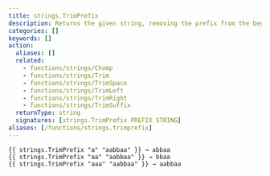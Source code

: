 ```yaml
---
title: strings.TrimPrefix
description: Returns the given string, removing the prefix from the beginning of the string.
categories: []
keywords: []
action:
  aliases: []
  related:
    - functions/strings/Chomp
    - functions/strings/Trim
    - functions/strings/TrimSpace
    - functions/strings/TrimLeft
    - functions/strings/TrimRight
    - functions/strings/TrimSuffix
  returnType: string
  signatures: [strings.TrimPrefix PREFIX STRING]
aliases: [/functions/strings.trimprefix]
---
```


```go-html-template
{{ strings.TrimPrefix "a" "aabbaa" }} → abbaa
{{ strings.TrimPrefix "aa" "aabbaa" }} → bbaa
{{ strings.TrimPrefix "aaa" "aabbaa" }} → aabbaa
```
